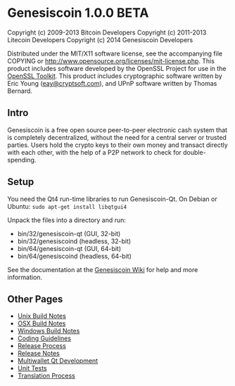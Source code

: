 Genesiscoin 1.0.0 BETA
====================

Copyright (c) 2009-2013 Bitcoin Developers
Copyright (c) 2011-2013 Litecoin Developers
Copyright (c) 2014 Genesiscoin Developers

Distributed under the MIT/X11 software license, see the accompanying
file COPYING or http://www.opensource.org/licenses/mit-license.php.
This product includes software developed by the OpenSSL Project for use in the [OpenSSL Toolkit](http://www.openssl.org/). This product includes
cryptographic software written by Eric Young ([eay@cryptsoft.com](mailto:eay@cryptsoft.com)), and UPnP software written by Thomas Bernard.


Intro
---------------------
Genesiscoin is a free open source peer-to-peer electronic cash system that is
completely decentralized, without the need for a central server or trusted
parties.  Users hold the crypto keys to their own money and transact directly
with each other, with the help of a P2P network to check for double-spending.


Setup
---------------------
You need the Qt4 run-time libraries to run Genesiscoin-Qt. On Debian or Ubuntu:
	`sudo apt-get install libqtgui4`

Unpack the files into a directory and run:

- bin/32/genesiscoin-qt (GUI, 32-bit)
- bin/32/genesiscoind (headless, 32-bit)
- bin/64/genesiscoin-qt (GUI, 64-bit)
- bin/64/genesiscoind (headless, 64-bit)

See the documentation at the [Genesiscoin Wiki](http://genesiscoin.info)
for help and more information.


Other Pages
---------------------
- [Unix Build Notes](build-unix.md)
- [OSX Build Notes](build-osx.md)
- [Windows Build Notes](build-msw.md)
- [Coding Guidelines](coding.md)
- [Release Process](release-process.md)
- [Release Notes](release-notes.md)
- [Multiwallet Qt Development](multiwallet-qt.md)
- [Unit Tests](unit-tests.md)
- [Translation Process](translation_process.md)
